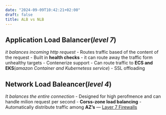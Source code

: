 ```yaml
---
date: "2024-09-09T10:42:21+02:00"
draft: false
title: ALB vs NLB
---
```


## Application Load Balancer(*level 7*)

*it balances incoming http request* - Routes traffic based of the
content of the request - Built in **health checks** - it can route away
the traffic form unhealthy targets - Contenerize support - Can route
traffic to **ECS and EKS**(*amazon Container and Kubernetess service*) -
SSL offloading

## Network Load Baleancer(*level 4*)

*It balances the entire connection* - Designed for high perofmence and
can handle milion request per second - **Corss-zone load balancing** -
Automatically distribute traffic among **AZ’s** — [Layer 7
Firewalls](/Notes/posts/Network/Ref_OSI/L7_FireWalls)
